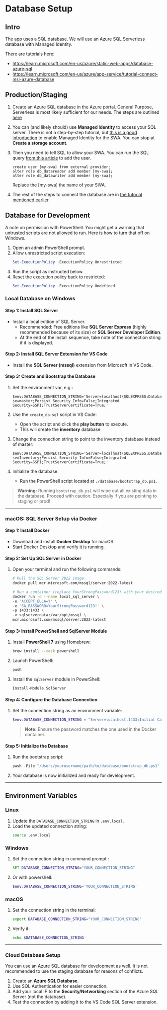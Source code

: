 # Database Setup

## Intro

The app uses a SQL database. We will use an Azure SQL Serverless database with Managed Identity. 

There are tutorials here:
- https://learn.microsoft.com/en-us/azure/static-web-apps/database-azure-sql
- https://learn.microsoft.com/en-us/azure/app-service/tutorial-connect-msi-azure-database

## Production/Staging

1. Create an Azure SQL database in the Azure portal. General Purpose, Serverless is most likely sufficient for our needs. The steps are outlined [here](https://learn.microsoft.com/en-us/azure/static-web-apps/database-azure-sql?tabs=bash&pivots=static-web-apps-rest)

1. You can (and likely should) use **Managed Identity** to access your SQL server. There is not a step-by-step tutorial, but [this is a good introduction](https://learn.microsoft.com/en-us/azure/app-service/tutorial-connect-app-access-storage-javascript?tabs=azure-portal) to enable Managed Identity for the SWA. You can stop at **Create a storage account**. 

1. Then you need to tell SQL to allow your SWA. You can run the SQL query [from this article](https://www.pluralsight.com/resources/blog/guides/how-to-use-managed-identity-with-azure-sql-database#:~:text=In%20order%20to%20allow%20managed%20identities%20to%20connect%20to%20Azure) to add the user. 

    ```
    create user [my-swa] from external provider;
    alter role db_datareader add member [my-swa];
    alter role db_datawriter add member [my-swa];
    ```

    Replace the [my-swa] the name of your SWA.

1. The rest of the steps to connect the database are in [the tutorial mentioned earlier](https://learn.microsoft.com/en-us/azure/static-web-apps/database-azure-sql?tabs=bash&pivots=static-web-apps-rest).  

## Database for Development

A note on permission with PowerShell. 
You might get a warning that untrusted scripts are not allowed to run. Here is how to turn that off on Windows. 
1. Open an admin PowerShell prompt.  
1. Allow unrestricted script execution:  
   ```powershell
   Set-ExecutionPolicy -ExecutionPolicy Unrestricted
   ```
1. Run the script as instructed below. 
1. Reset the execution policy back to restricted:  
   ```powershell
   Set-ExecutionPolicy -ExecutionPolicy Undefined
   ```

### Local Database on Windows

#### **Step 1: Install SQL Server**
- Install a local edition of SQL Server.  
  - Recommended: Free editions like **SQL Server Express** (highly recommended because of its size) or **SQL Server Developer Edition**. 
  - At the end of the install sequence, take note of the connection string if it is displayed. 

#### **Step 2: Install SQL Server Extension for VS Code**
- Install the **SQL Server (mssql)** extension from Microsoft in VS Code.  

#### **Step 3: Create and Bootstrap the Database**
1.  Set the environment var, e.g.:

    ```$env:DATABASE_CONNECTION_STRING='Server=localhost\SQLEXPRESS;Database=master;Persist Security Info=False;Integrated Security=SSPI;TrustServerCertificate=True;'```

1. Use the `create_db.sql` script in VS Code:  
   - Open the script and click the **play button** to execute.
   - This will create the **inventory** database

1.  Change the connection string to point to the inventory database instead of master:

    ```$env:DATABASE_CONNECTION_STRING='Server=localhost\SQLEXPRESS;Database=Inventory;Persist Security Info=False;Integrated Security=SSPI;TrustServerCertificate=True;'```

1. Initialize the database:  
   - Run the PowerShell script located at `./database/bootstrap_db.ps1`.  

> **Warning:** Running `bootstrap_db.ps1` will wipe out all existing data in the database. Proceed with caution. Especially if you are pointing to staging or prod!

---

### **macOS: SQL Server Setup via Docker**

#### **Step 1: Install Docker**
- Download and install **Docker Desktop** for macOS.  
- Start Docker Desktop and verify it is running.

#### **Step 2: Set Up SQL Server in Docker**
1. Open your terminal and run the following commands:  
   ```bash
   # Pull the SQL Server 2022 image
   docker pull mcr.microsoft.com/mssql/server:2022-latest

   # Run a container (replace YourStrongPassword123! with your desired password)
   docker run -d --name local_sql_server \
   -e 'ACCEPT_EULA=Y' \
   -e 'SA_PASSWORD=YourStrongPassword123!' \
   -p 1433:1433 \
   -v sqlserverdata:/var/opt/mssql \
   mcr.microsoft.com/mssql/server:2022-latest
   ```

#### **Step 3: Install PowerShell and SqlServer Module**
1. Install **PowerShell 7** using Homebrew:  
   ```bash
   brew install --cask powershell
   ```
2. Launch PowerShell:  
   ```bash
   pwsh
   ```
3. Install the `SqlServer` module in PowerShell:  
   ```powershell
   Install-Module SqlServer
   ```

#### **Step 4: Configure the Database Connection**
1. Set the connection string as an environment variable:  
   ```powershell
   $env:DATABASE_CONNECTION_STRING = "Server=localhost,1433;Initial Catalog=master;User ID=sa;Password={Password};Encrypt=False;TrustServerCertificate=True;"
   ```
   > **Note:** Ensure the password matches the one used in the Docker container.  

#### **Step 5: Initialize the Database**
1. Run the bootstrap script:  
   ```powershell
   pwsh -File "/Users/yourusername/path/to/database/bootstrap_db.ps1"
   ```
2. Your database is now initialized and ready for development.

---

## **Environment Variables**

### **Linux**
1. Update the `DATABASE_CONNECTION_STRING` in `.env.local`.  
2. Load the updated connection string:  
   ```bash
   source .env.local
   ```

### **Windows**
1. Set the connection string in command prompt :
   ```cmd
   SET DATABASE_CONNECTION_STRING="YOUR_CONNECTION_STRING"
   ```
1. Or with powershell:
   ```PowerShell
   $env:DATABASE_CONNECTION_STRING='YOUR_CONNECTION_STRING'   
   ```

### **macOS**
1. Set the connection string in the terminal:  
   ```bash
   export DATABASE_CONNECTION_STRING="YOUR_CONNECTION_STRING"
   ```
2. Verify it:  
   ```bash
   echo $DATABASE_CONNECTION_STRING
   ```

---

### **Cloud Database Setup**

You can use an Azure SQL database for development as well. It is not recommended to use the staging database for reasons of conflicts. 

1. Create an **Azure SQL Database**.  
1. Use SQL Authentication for easier connection.  
1. Add your local IP to the **Security/Networking** section of the Azure SQL Server (not the database).  
1. Test the connection by adding it to the VS Code SQL Server extension.

